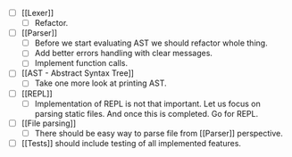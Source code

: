 - [ ] [[Lexer]]
	- [ ] Refactor.
- [ ] [[Parser]]
	- [ ] Before we start evaluating AST we should refactor whole thing.
	- [ ] Add better errors handling with clear messages.
	- [ ] Implement function calls.
- [ ] [[AST - Abstract Syntax Tree]]
	- [ ] Take one more look at printing AST.
- [ ] [[REPL]]
	- [ ] Implementation of REPL is not that important. Let us focus on parsing static files. And once this is completed. Go for REPL.
- [ ] [[File parsing]]
	- [ ] There should be easy way to parse file from [[Parser]] perspective.
- [ ] [[Tests]] should include testing of all implemented features.